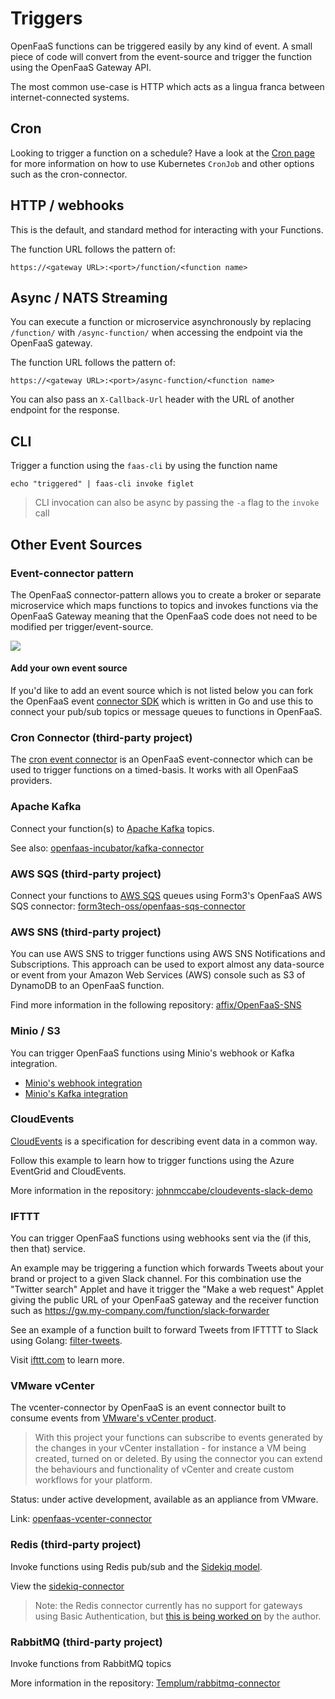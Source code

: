 # Triggers

OpenFaaS functions can be triggered easily by any kind of event. A small piece of code will convert from the event-source and trigger the function using the OpenFaaS Gateway API.

The most common use-case is HTTP which acts as a lingua franca between internet-connected systems.

## Cron

Looking to trigger a function on a schedule? Have a look at the [Cron page](/reference/cron/) for more information on how to use Kubernetes `CronJob` and other options such as the cron-connector.

## HTTP / webhooks

This is the default, and standard method for interacting with your Functions.

The function URL follows the pattern of:

```
https://<gateway URL>:<port>/function/<function name>
```

## Async / NATS Streaming

You can execute a function or microservice asynchronously by replacing `/function/` with `/async-function/` when accessing the endpoint via the OpenFaaS gateway.

The function URL follows the pattern of:

```
https://<gateway URL>:<port>/async-function/<function name>
```

You can also pass an `X-Callback-Url` header with the URL of another endpoint for the response.

## CLI

Trigger a function using the `faas-cli` by using the function name

```
echo "triggered" | faas-cli invoke figlet
```

> CLI invocation can also be async by passing the `-a` flag to the `invoke` call

## Other Event Sources

### Event-connector pattern

The OpenFaaS connector-pattern allows you to create a broker or separate microservice which maps functions to topics and invokes functions via the OpenFaaS Gateway meaning that the OpenFaaS code does not need to be modified per trigger/event-source.

![](../images/connector-pattern.png)

#### Add your own event source

If you'd like to add an event source which is not listed below you can fork the OpenFaaS event [connector SDK](https://github.com/openfaas-incubator/connector-sdk) which is written in Go and use this to connect your pub/sub topics or message queues to functions in OpenFaaS.

### Cron Connector (third-party project)

The [cron event connector](https://github.com/zeerorg/cron-connector) is an OpenFaaS event-connector which can be used to trigger functions on a timed-basis. It works with all OpenFaaS providers.

### Apache Kafka

Connect your function(s) to [Apache Kafka](https://kafka.apache.org) topics.

See also: [openfaas-incubator/kafka-connector](https://github.com/openfaas-incubator/kafka-connector)

### AWS SQS (third-party project)

Connect your functions to [AWS SQS](https://aws.amazon.com/sqs/) queues using Form3's OpenFaaS AWS SQS connector: [form3tech-oss/openfaas-sqs-connector](https://github.com/form3tech-oss/openfaas-sqs-connector)

### AWS SNS (third-party project)

You can use AWS SNS to trigger functions using AWS SNS Notifications and Subscriptions. This approach can be used to export almost any data-source or event from your Amazon Web Services (AWS) console such as S3 of DynamoDB to an OpenFaaS function.

Find more information in the following repository: [affix/OpenFaaS-SNS](https://github.com/affix/OpenFaaS-SNS)

### Minio / S3

You can trigger OpenFaaS functions using Minio's webhook or Kafka integration.

* [Minio's webhook integration](https://blog.minio.io/introducing-webhooks-for-minio-e2c3ad26deb2)
* [Minio's Kafka integration](https://docs.minio.io/docs/minio-bucket-notification-guide.html#apache-kafka)

### CloudEvents

[CloudEvents](https://cloudevents.io/) is a specification for describing event data in a common way.

Follow this example to learn how to trigger functions using the Azure EventGrid and CloudEvents.

More information in the repository: [johnmccabe/cloudevents-slack-demo](https://github.com/johnmccabe/cloudevents-slack-demo)

### IFTTT

You can trigger OpenFaaS functions using webhooks sent via the (if this, then that) service.

An example may be triggering a function which forwards Tweets about your brand or project to a given Slack channel. For this combination use the "Twitter search" Applet and have it trigger the "Make a web request" Applet giving the public URL of your OpenFaaS gateway and the receiver function such as https://gw.my-company.com/function/slack-forwarder

See an example of a function built to forward Tweets from IFTTTT to Slack using Golang: [filter-tweets](https://github.com/openfaas-incubator/social-functions/blob/master/filter-tweets/handler.go).

Visit [ifttt.com](https://ifttt.com) to learn more.

### VMware vCenter

The vcenter-connector by OpenFaaS is an event connector built to consume events from [VMware's vCenter product](https://en.wikipedia.org/wiki/VCenter).

> With this project your functions can subscribe to events generated by the changes in your vCenter installation - for instance a VM being created, turned on or deleted. By using the connector you can extend the behaviours and functionality of vCenter and create custom workflows for your platform.

Status: under active development, available as an appliance from VMware.

Link: [openfaas-vcenter-connector](https://github.com/openfaas-incubator/vcenter-connector)

### Redis (third-party project)

Invoke functions using Redis pub/sub and the [Sidekiq model](https://sidekiq.org).

View the [sidekiq-connector](https://github.com/affix/sidekiq-connector)

> Note: the Redis connector currently has no support for gateways using Basic Authentication, but [this is being worked on](https://github.com/affix/sidekiq-connector/issues/1) by the author.

### RabbitMQ (third-party project)

Invoke functions from RabbitMQ topics

More information in the repository: [Templum/rabbitmq-connector](https://github.com/Templum/rabbitmq-connector)
